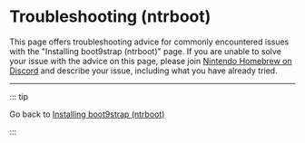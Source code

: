 # Troubleshooting (ntrboot)

This page offers troubleshooting advice for commonly encountered issues with the "Installing boot9strap (ntrboot)" page. If you are unable to solve your issue with the advice on this page, please join [Nintendo Homebrew on Discord](https://discord.gg/MWxPgEp) and describe your issue, including what you have already tried.

<!--@include: ./_include/troubleshooting-sb9si-common.md -->

<!--@include: ./_include/troubleshooting-get-help-common.md -->

---

::: tip

Go back to [Installing boot9strap (ntrboot)](installing-boot9strap-(ntrboot))

:::

<!--@include: ./_include/troubleshooting-return.md -->
